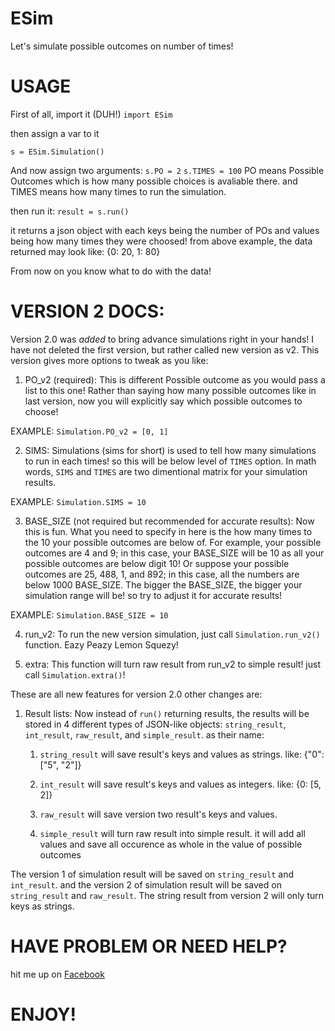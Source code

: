 # ESim
Let's simulate possible outcomes on number of times!

# USAGE
First of all, import it (DUH!)
`import ESim`

then assign a var to it

`s = ESim.Simulation()`

And now assign two arguments:
`s.PO = 2`
`s.TIMES = 100`
PO means Possible Outcomes which is how many possible choices is avaliable there.
and TIMES means how many times to run the simulation.

then run it:
`result = s.run()`

it returns a json object with each keys being the number of POs and values being how many times they were choosed! from above example, the data returned may look like: {0: 20, 1: 80}

From now on you know what to do with the data!

# VERSION 2 DOCS:
Version 2.0 was _added_ to bring advance simulations right in your hands! I have not deleted the first version, but rather called new version as v2. This version gives more options to tweak as you like:

1. PO_v2 (required): This is different Possible outcome as you would pass a list to this one! Rather than saying how many possible outcomes like in last version, now you will explicitly say which possible outcomes to choose!

EXAMPLE: `Simulation.PO_v2 = [0, 1]`

2. SIMS: Simulations (sims for short) is used to tell how many simulations to run in each times! so this will be below level of `TIMES` option. In math words, `SIMS` and `TIMES` are two dimentional matrix for your simulation results.

EXAMPLE: `Simulation.SIMS = 10`

3. BASE_SIZE (not required but recommended for accurate results): Now this is fun. What you need to specify in here is the how many times to the 10 your possible outcomes are below of. For example, your possible outcomes are 4 and 9; in this case, your BASE_SIZE will be 10 as all your possible outcomes are below digit 10! Or suppose your possible outcomes are 25, 488, 1, and 892; in this case, all the numbers are below 1000 BASE_SIZE. The bigger the BASE_SIZE, the bigger your simulation range will be! so try to adjust it for accurate results!

EXAMPLE: `Simulation.BASE_SIZE = 10`

4. run_v2: To run the new version simulation, just call `Simulation.run_v2()` function. Eazy Peazy Lemon Squezy!

5. extra: This function will turn raw result from run_v2 to simple result! just call `Simulation.extra()`!

These are all new features for version 2.0 other changes are:

1. Result lists: Now instead of `run()` returning results, the results will be stored in 4 different types of JSON-like objects: `string_result`, `int_result`, `raw_result`, and `simple_result`. as their name:

    1. `string_result` will save result's keys and values as strings. like: {"0": ["5", "2"]}
    
    2. `int_result` will save result's keys and values as integers. like: {0: [5, 2]}
    
    3. `raw_result` will save version two result's keys and values.
    
    4. `simple_result` will turn raw result into simple result. it will add all values and save all occurence as whole in the value of possible outcomes

The version 1 of simulation result will be saved on `string_result` and `int_result`. and the version 2 of simulation result will be saved on `string_result` and `raw_result`. The string result from version 2 will only turn keys as strings.

# HAVE PROBLEM OR NEED HELP?

hit me up on [Facebook](https://www.facebook.com/elham.aryanpur.10)

# ENJOY!
